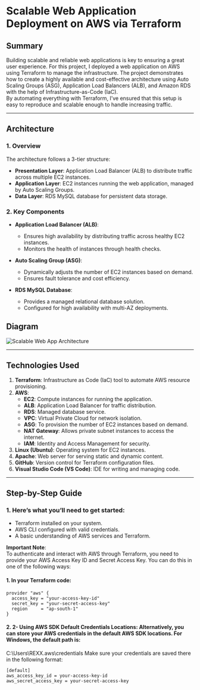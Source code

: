 # Scalable Web Application Deployment on AWS via Terraform

## Summary
Building scalable and reliable web applications is key to ensuring a great user experience. For this project, I deployed a web application on AWS using Terraform to manage the infrastructure. The project demonstrates how to create a highly available and cost-effective architecture using Auto Scaling Groups (ASG), Application Load Balancers (ALB), and Amazon RDS with the help of Infrastructure-as-Code (IaC).  
By automating everything with Terraform, I’ve ensured that this setup is easy to reproduce and scalable enough to handle increasing traffic.

---

## Architecture

### 1. Overview
The architecture follows a 3-tier structure:
- **Presentation Layer**: Application Load Balancer (ALB) to distribute traffic across multiple EC2 instances.
- **Application Layer**: EC2 instances running the web application, managed by Auto Scaling Groups.
- **Data Layer**: RDS MySQL database for persistent data storage.

### 2. Key Components

- **Application Load Balancer (ALB)**:
  - Ensures high availability by distributing traffic across healthy EC2 instances.
  - Monitors the health of instances through health checks.
  
- **Auto Scaling Group (ASG)**:
  - Dynamically adjusts the number of EC2 instances based on demand.
  - Ensures fault tolerance and cost efficiency.

- **RDS MySQL Database**:
  - Provides a managed relational database solution.
  - Configured for high availability with multi-AZ deployments.

## Diagram

![Scalable Web App Architecture](https://github.com/Sudeep-811/AWS-Projects/blob/27dacd90c1fd6a806d92d15c55074e75580512d7/Scalable%20Web%20App%20(Iac)/Architecture.gif)

---

## Technologies Used
1. **Terraform**: Infrastructure as Code (IaC) tool to automate AWS resource provisioning.
2. **AWS**:
   - **EC2**: Compute instances for running the application.
   - **ALB**: Application Load Balancer for traffic distribution.
   - **RDS**: Managed database service.
   - **VPC**: Virtual Private Cloud for network isolation.
   - **ASG**: To provision the number of EC2 instances based on demand.
   - **NAT Gateway**: Allows private subnet instances to access the internet.
   - **IAM**: Identity and Access Management for security.
3. **Linux (Ubuntu)**: Operating system for EC2 instances.
4. **Apache**: Web server for serving static and dynamic content.
5. **GitHub**: Version control for Terraform configuration files.
6. **Visual Studio Code (VS Code)**: IDE for writing and managing code.

---

## Step-by-Step Guide

### 1. Here’s what you’ll need to get started:
- Terraform installed on your system.
- AWS CLI configured with valid credentials.
- A basic understanding of AWS services and Terraform.

**Important Note**:  
To authenticate and interact with AWS through Terraform, you need to provide your AWS Access Key ID and Secret Access Key. You can do this in one of the following ways:

#### 1. In your Terraform code:
```hcl
provider "aws" {
  access_key = "your-access-key-id"
  secret_key = "your-secret-access-key"
  region     = "ap-south-1"
}
```

#### 2. 2-	Using AWS SDK Default Credentials Locations: Alternatively, you can store your AWS credentials in the default AWS SDK locations. For Windows, the default path is:
C:\Users\REXX\.aws\credentials
Make sure your credentials are saved there in the following format:
```hcl
[default]
aws_access_key_id = your-access-key-id
aws_secret_access_key = your-secret-access-key
```
